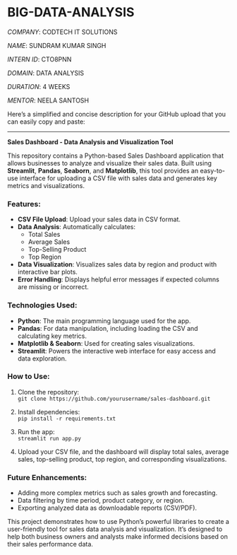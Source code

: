 # BIG-DATA-ANALYSIS

*COMPANY*: CODTECH IT SOLUTIONS

*NAME*: SUNDRAM KUMAR SINGH

*INTERN ID*: CTO8PNN

*DOMAIN*: DATA ANALYSIS

*DURATION*: 4 WEEKS

*MENTOR*: NEELA SANTOSH

Here’s a simplified and concise description for your GitHub upload that you can easily copy and paste:

---

**Sales Dashboard - Data Analysis and Visualization Tool**

This repository contains a Python-based Sales Dashboard application that allows businesses to analyze and visualize their sales data. Built using **Streamlit**, **Pandas**, **Seaborn**, and **Matplotlib**, this tool provides an easy-to-use interface for uploading a CSV file with sales data and generates key metrics and visualizations.

### Features:
- **CSV File Upload**: Upload your sales data in CSV format.
- **Data Analysis**: Automatically calculates:
  - Total Sales
  - Average Sales
  - Top-Selling Product
  - Top Region
- **Data Visualization**: Visualizes sales data by region and product with interactive bar plots.
- **Error Handling**: Displays helpful error messages if expected columns are missing or incorrect.

### Technologies Used:
- **Python**: The main programming language used for the app.
- **Pandas**: For data manipulation, including loading the CSV and calculating key metrics.
- **Matplotlib & Seaborn**: Used for creating sales visualizations.
- **Streamlit**: Powers the interactive web interface for easy access and data exploration.

### How to Use:
1. Clone the repository:  
   `git clone https://github.com/yourusername/sales-dashboard.git`
2. Install dependencies:  
   `pip install -r requirements.txt`
3. Run the app:  
   `streamlit run app.py`
   
4. Upload your CSV file, and the dashboard will display total sales, average sales, top-selling product, top region, and corresponding visualizations.

### Future Enhancements:
- Adding more complex metrics such as sales growth and forecasting.
- Data filtering by time period, product category, or region.
- Exporting analyzed data as downloadable reports (CSV/PDF).

This project demonstrates how to use Python’s powerful libraries to create a user-friendly tool for sales data analysis and visualization. It’s designed to help both business owners and analysts make informed decisions based on their sales performance data.

